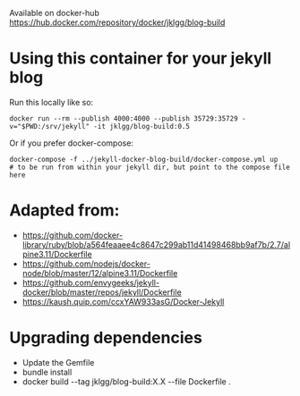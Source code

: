 Available on docker-hub https://hub.docker.com/repository/docker/jklgg/blog-build

# Using this container for your jekyll blog

Run this locally like so:

    docker run --rm --publish 4000:4000 --publish 35729:35729 -v="$PWD:/srv/jekyll" -it jklgg/blog-build:0.5

Or if you prefer docker-compose:

    docker-compose -f ../jekyll-docker-blog-build/docker-compose.yml up
    # to be run from within your jekyll dir, but point to the compose file here


# Adapted from:

* https://github.com/docker-library/ruby/blob/a564feaaee4c8647c299ab11d41498468bb9af7b/2.7/alpine3.11/Dockerfile
* https://github.com/nodejs/docker-node/blob/master/12/alpine3.11/Dockerfile
* https://github.com/envygeeks/jekyll-docker/blob/master/repos/jekyll/Dockerfile
* https://kaush.quip.com/ccxYAW933asG/Docker-Jekyll


# Upgrading dependencies

* Update the Gemfile
* bundle install
* docker build --tag jklgg/blog-build:X.X --file Dockerfile .
